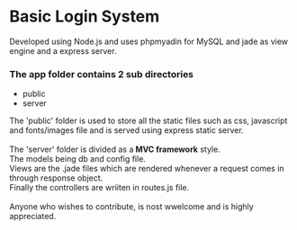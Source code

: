 Basic Login System
==================
Developed using Node.js and uses phpmyadin for MySQL and jade as view engine and a express server.

### The app folder contains 2 sub directories 
<ul>
<li>public</li>
<li>server</li>
</ul>
The 'public' folder is used to store all the static files such as css, javascript and fonts/images file and is served using express static server.<br>
<br>
The 'server' folder is divided as a<b> MVC framework</b> style. <br>
The models being db and config file.<br>
Views are the .jade files which are rendered whenever a request comes in through response object.<br>
Finally the controllers are wriiten in routes.js file.  <br>
<br>
Anyone who wishes to contribute, is nost wwelcome and is highly appreciated.<br>
